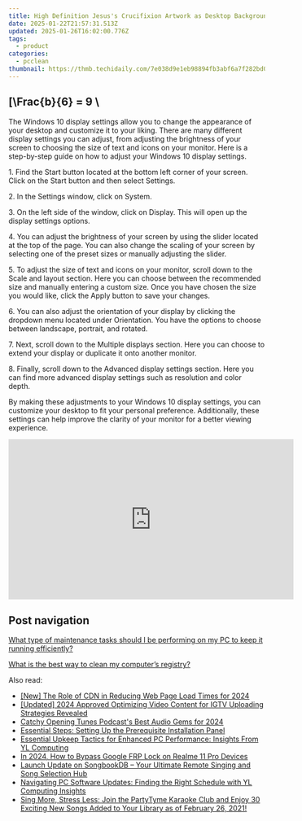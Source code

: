 ```yaml
---
title: High Definition Jesus's Crucifixion Artwork as Desktop Background - YL Technologies
date: 2025-01-22T21:57:31.513Z
updated: 2025-01-26T16:02:00.776Z
tags:
  - product
categories:
  - pcclean
thumbnail: https://thmb.techidaily.com/7e038d9e1eb98894fb3abf6a7f282bd0c462456694222e012226efef555d04fe.jpg
---
```


## \[\Frac{b}{6} = 9 \

The Windows 10 display settings allow you to change the appearance of your desktop and customize it to your liking. There are many different display settings you can adjust, from adjusting the brightness of your screen to choosing the size of text and icons on your monitor. Here is a step-by-step guide on how to adjust your Windows 10 display settings. 

1\. Find the Start button located at the bottom left corner of your screen. Click on the Start button and then select Settings.

2\. In the Settings window, click on System.

3\. On the left side of the window, click on Display. This will open up the display settings options. 

4\. You can adjust the brightness of your screen by using the slider located at the top of the page. You can also change the scaling of your screen by selecting one of the preset sizes or manually adjusting the slider.

5\. To adjust the size of text and icons on your monitor, scroll down to the Scale and layout section. Here you can choose between the recommended size and manually entering a custom size. Once you have chosen the size you would like, click the Apply button to save your changes.

6\. You can also adjust the orientation of your display by clicking the dropdown menu located under Orientation. You have the options to choose between landscape, portrait, and rotated.

7\. Next, scroll down to the Multiple displays section. Here you can choose to extend your display or duplicate it onto another monitor.

8\. Finally, scroll down to the Advanced display settings section. Here you can find more advanced display settings such as resolution and color depth. 

By making these adjustments to your Windows 10 display settings, you can customize your desktop to fit your personal preference. Additionally, these settings can help improve the clarity of your monitor for a better viewing experience.

<!-- affiliate ads begin -->
<iframe width="560" height="315" src="https://www.youtube.com/embed/gyGoQi7hsZk?si=8OcKcPUj2wSBmVZ1" title="YouTube video player" frameborder="0" allow="accelerometer; autoplay; clipboard-write; encrypted-media; gyroscope; picture-in-picture; web-share" referrerpolicy="strict-origin-when-cross-origin" allowfullscreen></iframe>
<!-- affiliate ads end -->

## Post navigation

[What type of maintenance tasks should I be performing on my PC to keep it running efficiently?](https://tools.techidaily.com/pcclean/products/)

[What is the best way to clean my computer’s registry?](https://tools.techidaily.com/pcclean/products/)

<ins class="adsbygoogle"
     style="display:block"
     data-ad-format="autorelaxed"
     data-ad-client="ca-pub-7571918770474297"
     data-ad-slot="1223367746"></ins>

<ins class="adsbygoogle"
     style="display:block"
     data-ad-client="ca-pub-7571918770474297"
     data-ad-slot="8358498916"
     data-ad-format="auto"
     data-full-width-responsive="true"></ins>

<span class="atpl-alsoreadstyle">Also read:</span>
<div><ul>
<li><a href="https://twitter-videos.techidaily.com/new-the-role-of-cdn-in-reducing-web-page-load-times-for-2024/"><u>[New] The Role of CDN in Reducing Web Page Load Times for 2024</u></a></li>
<li><a href="https://instagram-clips.techidaily.com/updated-2024-approved-optimizing-video-content-for-igtv-uploading-strategies-revealed/"><u>[Updated] 2024 Approved Optimizing Video Content for IGTV Uploading Strategies Revealed</u></a></li>
<li><a href="https://extra-resources.techidaily.com/catchy-opening-tunes-podcasts-best-audio-gems-for-2024/"><u>Catchy Opening Tunes Podcast's Best Audio Gems for 2024</u></a></li>
<li><a href="https://fox-within.techidaily.com/essential-steps-setting-up-the-prerequisite-installation-panel/"><u>Essential Steps: Setting Up the Prerequisite Installation Panel</u></a></li>
<li><a href="https://win-exclusive.techidaily.com/essential-upkeep-tactics-for-enhanced-pc-performance-insights-from-yl-computing/"><u>Essential Upkeep Tactics for Enhanced PC Performance: Insights From YL Computing</u></a></li>
<li><a href="https://android-frp.techidaily.com/in-2024-how-to-bypass-google-frp-lock-on-realme-11-pro-devices-by-drfone-android/"><u>In 2024, How to Bypass Google FRP Lock on Realme 11 Pro Devices</u></a></li>
<li><a href="https://win-exclusive.techidaily.com/launch-update-on-songbookdb-your-ultimate-remote-singing-and-song-selection-hub/"><u>Launch Update on SongbookDB – Your Ultimate Remote Singing and Song Selection Hub</u></a></li>
<li><a href="https://win-exclusive.techidaily.com/navigating-pc-software-updates-finding-the-right-schedule-with-yl-computing-insights/"><u>Navigating PC Software Updates: Finding the Right Schedule with YL Computing Insights</u></a></li>
<li><a href="https://win-exclusive.techidaily.com/sing-more-stress-less-join-the-partytyme-karaoke-club-and-enjoy-30-exciting-new-songs-added-to-your-library-as-of-february-26-2021/"><u>Sing More, Stress Less: Join the PartyTyme Karaoke Club and Enjoy 30 Exciting New Songs Added to Your Library as of February 26, 2021!</u></a></li>
</ul></div>

